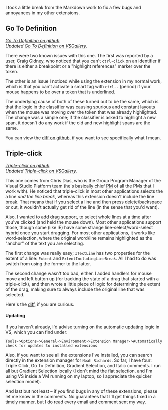 <!-- Bug fixes -->

I took a little break from the Markdown work to fix a few bugs and annoyances in my other extensions.

## Go To Definition

*[Go To Definition on github][gotodef-github].*<br />
*Updated [Go To Definition on VSGallery][gotodef-vsgallery].*

There were two known issues with this one.  The first was reported by a user, Craig Gidney, who noticed that you can't `ctrl-click` on an identifier if there is either a breakpoint or a "highlight references" marker over the token.

The other is an issue I noticed while using the extension in my normal work, which is that you can't activate a smart tag with `ctrl-.` (period) if your mouse happens to be over a token that is underlined.

The underlying cause of both of these turned out to be the same, which is that the logic in the classifier was causing spurious and constant layouts when the mouse was moving over the token that was already highlighted.  The change was a simple one; if the classifier is asked to highlight a new span, it doesn't do any work if the old and new highlight spans are the same.

You can view the [diff on github][gotodef-diff], if you want to see specifically what I mean.

 [gotodef-github]:http://github.com/noahric/gotodef
 [gotodef-vsgallery]:http://visualstudiogallery.msdn.microsoft.com/en-us/4b286b9c-4dd5-416b-b143-e31d36dc622b
 [gotodef-diff]:http://github.com/NoahRic/GoToDef/commit/96f6e928d11aacd4076ee6c7278413cda46debeb

## Triple-click

*[Triple-click on github][tripleclick-github].*<br />
*Updated [Triple-click on VSGallery][tripleclick-vsgallery].*

This one comes from Chris Dias, who is the Group Program Manager of the Visual Studio Platform team (he's basically chief <abbr title="Program Manager">PM</abbr> of all the PMs that I work with).  He noticed that triple-click in most other applications selects the a line *and the line break*, whereas this extension doesn't include the line break.  That means that if you select a line and then press delete/backspace or cut, it wouldn't actually get rid of the line (in the sense that you'd want).

Also, I wanted to add drag support, to select whole lines at a time after you've clicked (and held the mouse down).  Most other applications support those, though some (like IE) have some strange line-select/word-select hybrid once you start dragging.  For most other applications, it works like word-selection, where the original word/line remains highlighted as the "anchor" of the text you are selecting.

The first change was really easy; `ITextLine` has two properties for the extent of a line: `Extent` and `ExtentIncludingLineBreak`.  All I had to do was switch from using the former to the latter.

The second change wasn't too bad, either.  I added handlers for mouse move and left button up (for tracking the state of a drag that started with a triple-click), and then wrote a little piece of logic for determining the extent of the drag, making sure to always include the original line that was selected.

Here's the [diff][tripleclick-diff], if you are curious.

#### Updating

If you haven't already, I'd advise turning on the automatic updating logic in VS, which you can find under:

    Tools->Options->General->Environment->Extension Manager->Automatically check for updates to installed extensions

Also, if you want to see all the extensions I've installed, you can search directly in the extension manager for `Noah Richards`.  So far, I have four: Triple Click, Go To Definition, Gradient Selection, and Italic comments.  I run all but Gradient Selection locally (I don't mind the flat selection, and I'm using VS inside a VM running on my laptop, so I appreciate the quicker selection model).

And last but not least &ndash; if *you* find bugs in any of these extensions, please let me know in the comments.  No guarantees that I'll get things fixed in a timely manner, but I do read every email and comment sent my way.

 [tripleclick-github]:http://github.com/noahric/tripleclick
 [tripleclick-vsgallery]:http://visualstudiogallery.msdn.microsoft.com/en-us/4b286b9c-4dd5-416b-b143-e31d36dc622b
 [tripleclick-diff]:http://github.com/NoahRic/TripleClick/commit/6df0e3666688b5feddf7ab459cec19245b2fc17e 